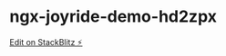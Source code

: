 # ngx-joyride-demo-hd2zpx

[Edit on StackBlitz ⚡️](https://stackblitz.com/edit/ngx-joyride-demo-hd2zpx)